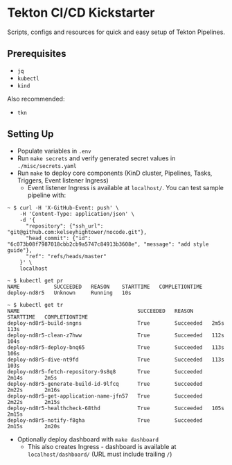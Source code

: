 # Tekton CI/CD Kickstarter

Scripts, configs and resources for quick and easy setup of Tekton Pipelines.

## Prerequisites

- `jq`
- `kubectl`
- `kind`

Also recommended:

- `tkn`

## Setting Up

- Populate variables in `.env`
- Run `make secrets` and verify generated secret values in `./misc/secrets.yaml`
- Run `make` to deploy core components (KinD cluster, Pipelines, Tasks, Triggers, Event listener Ingress)
    - Event listener Ingress is available at `localhost/`. You can test sample pipeline with:
    
```shell
~ $ curl -H 'X-GitHub-Event: push' \
    -H 'Content-Type: application/json' \
    -d '{
      "repository": {"ssh_url": "git@github.com:kelseyhightower/nocode.git"},
      "head_commit": {"id": "6c073b08f7987018cbb2cb9a5747c84913b3608e", "message": "add style guide"},
      "ref": "refs/heads/master"
    }' \
    localhost

~ $ kubectl get pr
NAME           SUCCEEDED   REASON    STARTTIME   COMPLETIONTIME
deploy-nd8r5   Unknown     Running   10s        

~ $ kubectl get tr
NAME                                      SUCCEEDED   REASON      STARTTIME   COMPLETIONTIME
deploy-nd8r5-build-sngns                  True        Succeeded   2m5s        113s
deploy-nd8r5-clean-z7hww                  True        Succeeded   112s        104s
deploy-nd8r5-deploy-bnq65                 True        Succeeded   113s        106s
deploy-nd8r5-dive-nt9fd                   True        Succeeded   113s        103s
deploy-nd8r5-fetch-repository-9s8q8       True        Succeeded   2m14s       2m5s
deploy-nd8r5-generate-build-id-9lfcq      True        Succeeded   2m22s       2m16s
deploy-nd8r5-get-application-name-jfn57   True        Succeeded   2m22s       2m15s
deploy-nd8r5-healthcheck-68thd            True        Succeeded   105s        2m15s
deploy-nd8r5-notify-f8gha                 True        Succeeded   2m15s       2m20s
```

- Optionally deploy dashboard with `make dashboard`
    - This also creates Ingress - dashboard is available at `localhost/dashboard/` (URL must include trailing `/`)
